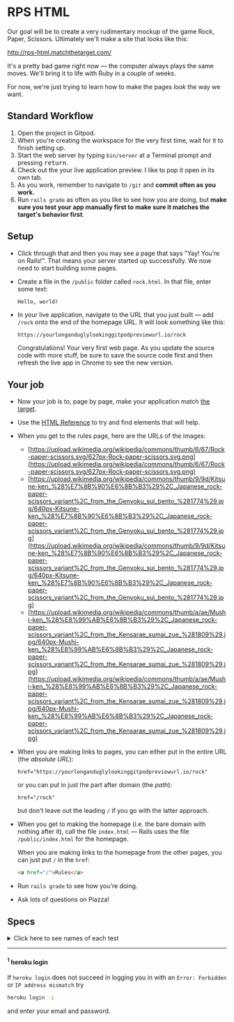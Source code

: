 # RPS HTML

Our goal will be to create a very rudimentary mockup of the game Rock, Paper, Scissors. Ultimately we'll make a site that looks like this:

http://rps-html.matchthetarget.com/

It's a pretty bad game right now — the computer always plays the same moves. We'll bring it to life with Ruby in a couple of weeks.

For now, we're just trying to learn how to make the pages _look_ the way we want.

## Standard Workflow

 1. Open the project in Gitpod.
 2. When you're creating the workspace for the very first time, wait for it to finish setting up.
 3. Start the web server by typing `bin/server` at a Terminal prompt and pressing <kbd>return</kbd>.
 4. Check out the your live application preview. I like to pop it open in its own tab.
 5. As you work, remember to navigate to `/git` and **commit often as you work.**
 6. Run `rails grade` as often as you like to see how you are doing, but **make sure you test your app manually first to make sure it matches the target's behavior first**.

## Setup

 - Click through that and then you may see a page that says "Yay! You’re on Rails!". That means your server started up successfully. We now need to start building some pages.
 - Create a file in the `/public` folder called `rock.html`. In that file, enter some text:

    ```html
    Hello, world!
    ```
 - In your live application, navigate to the URL that you just built — add `/rock` onto the end of the homepage URL. It will look something like this:

    ```
    https://yourlonganduglylookinggitpodpreviewurl.io/rock
    ```

    Congratulations! Your very first web page. As you update the source code with more stuff, be sure to save the source code first and then refresh the live app in Chrome to see the new version.

## Your job

 - Now your job is to, page by page, make your application match [the target](http://rps-html-target.herokuapp.com/rock).
 - Use the [HTML Reference](https://slides.com/raghubetina/html-reference?token=P-vFUIup) to try and find elements that will help.
 - When you get to the rules page, here are the URLs of the images:
    - [https://upload.wikimedia.org/wikipedia/commons/thumb/6/67/Rock-paper-scissors.svg/627px-Rock-paper-scissors.svg.png](https://upload.wikimedia.org/wikipedia/commons/thumb/6/67/Rock-paper-scissors.svg/627px-Rock-paper-scissors.svg.png)
    - [https://upload.wikimedia.org/wikipedia/commons/thumb/9/9d/Kitsune-ken_%28%E7%8B%90%E6%8B%B3%29%2C_Japanese_rock-paper-scissors_variant%2C_from_the_Genyoku_sui_bento_%281774%29.jpg/640px-Kitsune-ken_%28%E7%8B%90%E6%8B%B3%29%2C_Japanese_rock-paper-scissors_variant%2C_from_the_Genyoku_sui_bento_%281774%29.jpg](https://upload.wikimedia.org/wikipedia/commons/thumb/9/9d/Kitsune-ken_%28%E7%8B%90%E6%8B%B3%29%2C_Japanese_rock-paper-scissors_variant%2C_from_the_Genyoku_sui_bento_%281774%29.jpg/640px-Kitsune-ken_%28%E7%8B%90%E6%8B%B3%29%2C_Japanese_rock-paper-scissors_variant%2C_from_the_Genyoku_sui_bento_%281774%29.jpg)
    - [https://upload.wikimedia.org/wikipedia/commons/thumb/a/ae/Mushi-ken_%28%E8%99%AB%E6%8B%B3%29%2C_Japanese_rock-paper-scissors_variant%2C_from_the_Kensarae_sumai_zue_%281809%29.jpg/640px-Mushi-ken_%28%E8%99%AB%E6%8B%B3%29%2C_Japanese_rock-paper-scissors_variant%2C_from_the_Kensarae_sumai_zue_%281809%29.jpg](https://upload.wikimedia.org/wikipedia/commons/thumb/a/ae/Mushi-ken_%28%E8%99%AB%E6%8B%B3%29%2C_Japanese_rock-paper-scissors_variant%2C_from_the_Kensarae_sumai_zue_%281809%29.jpg/640px-Mushi-ken_%28%E8%99%AB%E6%8B%B3%29%2C_Japanese_rock-paper-scissors_variant%2C_from_the_Kensarae_sumai_zue_%281809%29.jpg)
 - When you are making links to pages, you can either put in the entire URL (the _absolute URL_):

    ```
    href="https://yourlonganduglylookinggitpodpreviewurl.io/rock"
    ```

    or you can put in just the part after domain (the _path_):

    ```
    href="/rock"
    ```

    but don't leave out the leading `/` if you go with the latter approach.
 - When you get to making the homepage (i.e. the bare domain with nothing after it), call the file `index.html` — Rails uses the file `/public/index.html` for the homepage.

    When you are making links to the homepage from the other pages, you can just put `/` in the `href`:

    ```html
    <a href="/">Rules</a>
    ```
 - Run `rails grade` to see how you're doing.
 - Ask lots of questions on Piazza!


## Specs
<details>
  <summary>Click here to see names of each test</summary>

/rock renders an HTML page 

/rock has the DOCTYPE declaration as the VERY FIRST line of the page. 

/rock has a meta tag in the head of the page that increases the types of characters we can use. 

/rock has the title 'You played rock!' 

/rock has at least one link 

/rock has at least two links 

/rock has at least three links 

/rock has at most four links 

/rock has a link to '/rock' with the text 'Play Rock' 

/rock has a link to '/paper' with the text 'Play Paper' 

/rock has a link to '/scissors' with the text 'Play Scissors' 

/rock has a link to '/' with the text 'Rules' 

/rock has each 'Play' link in their own `<div>` 

/rock has at least one secondary heading 

/rock has at least two secondary headings 

/rock has at most three secondary headings 

/rock has one secondary heading with the text 'We played rock!' 

/rock has one secondary heading with the text 'They played paper!' 

/rock has one secondary heading with the text 'We lost!' 

/rock has all elements in the right order 

/paper renders an HTML page 

/paper has the DOCTYPE declaration VERY FIRST line of the page. 

/paper has a meta tag that increases the types of characters we can use. 

/paper has the title 'You played paper!' 

/paper has at least one link 

/paper has at least two links 

/paper has at least three links 

/paper has at most four links 

/paper has a link to '/rock' with the text 'Play Rock' 

/paper has a link to '/paper' with the text 'Play Paper' 

/paper has a link to '/scissors' with the text 'Play Scissors' 

/paper has a link to '/' with the text 'Rules' 

/paper has each 'Play' link in their own `<div>` 

/paper has at least one secondary heading 

/paper has at least two secondary headings 

/paper has at most three secondary headings 

/paper has one secondary heading with the text 'We played paper!' 

/paper has one secondary heading with the text 'They played paper!' 

/paper has one secondary heading with the text 'We tied!' 

/paper has all elements in the right order 

/scissors renders an HTML page 

/scissors has the title 'You played scissors!' 

/scissors has at least one link 

/scissors has at least two links 

/scissors has at least three links 

/scissors has at most four links 

/scissors has a link to '/rock' with the text 'Play Rock' 

/scissors has a link to '/paper' with the text 'Play Paper' 

/scissors has a link to '/scissors' with the text 'Play Scissors' 

/scissors has a link to '/' with the text 'Rules' 

/scissors has each 'Play' link in their own `<div>` tag 

/scissors has at least one secondary heading 

/scissors has at least two secondary headings 

/scissors has at most three secondary headings 

/scissors has one secondary heading with the text 'We played scissors!' 

/scissors has one secondary heading with the text 'They played paper!' 

/scissors has one secondary heading with the text 'We won!' 

/scissors has all elements in the right order 

The home page renders an HTML page 

The home page has the title 'Rock-Paper-Scissors Rules' 

The home page has at least one link 

The home page has at least two links 

The home page has at least three links 

The home page has at most four links 

The home page has a link to '/rock' with the text 'Play Rock' 

The home page has a link to '/paper' with the text 'Play Paper' 

The home page has a link to '/scissors' with the text 'Play Scissors' 

The home page has each 'Play' link in their own `<div>` tag 

The home page has a heading with the text 'Welcome to Rock-Paper-Scissors!' 

The home page has a link with the text 'Wikipedia' 

The home page has a link with the text 'Wikipedia' 

The home page has a link to wikipedia with the text 'Wikipedia' 

The home page has a paragraph with the text 'From Wikipedia:' 

The home page has 'Wikipedia' as a link to `wikipedia.org` that opens in a new tab 

The home page has at least 1 paragraph tag 

The home page has at least 2 paragraph tags 

The home page has at least 3 paragraph tags 

The home page has at least 4 paragraph tags 

The home page has at least 5 paragraph tags 

The home page has at least 6 paragraph tags 

The home page has at least 7 paragraph tags 

The home page has at most 8 paragraph tags 

The home page has a paragraph with 'Rock-paper-scissors...' text 

The home page has a paragraph with 'These shapes are:' text 

The home page has one unordered list 

The home page has a unordered list with 3 list items 

The home page has a paragraph with text: 'A player who decides...' 

The home page has one table element 

The home page has one table element with a border of 1 

The home page has one table element with 5 rows 

The home page has a table column in the 1st row that spans 2 rows and 2 columns 

The home page has a table column in the 1st row that spans 3 columns with text 'and they play...' 

The home page has the 1st table column in the 2nd row with text 'Rock' 

The home page has the 2nd table column in the 2nd row with text 'Paper' 

The home page has the 3rd table column in the 2nd row with text 'Scissors' 

The home page has the 1st table column in the 3rd row span 3 rows & have text 'If we play...' 

The home page has the 2nd table column in the 3rd have text 'Rock' 

The home page has the 3rd table column in the 3rd row have text 'We tie' 

The home page has the 4th table column in the 3rd row have text 'We lose' 

The home page has the 5th table column in the 3rd row have text 'We win' 

The home page has the 1st table column in the 4th row have text 'Paper' 

The home page has the 2nd table column in the 4th row have text 'We win' 

The home page has the 3rd table column in the 4th row have text 'We tie' 

The home page has the 4th table column in the 4th row have text 'We lose' 

The home page has the 1st table column in the 5th row have text 'Scissors' 

The home page has the 2nd table column in the 5th row have text 'We lose' 

The home page has the 3rd table column in the 5th row have text 'We win' 

The home page has the 4th table column in the 5th row have text 'We tie' 

The home page has the whole HTML table displayed correctly 

The home page has a paragraph with text: 'Originating from China and Japan...' 

The home page has an image with rock paper scissors svg from the target 

The home page has a paragraph with text: 'A chart showing how...' 

The home page has an image with Kitsune-ken svg from the target 

The home page has a paragraph with text: 'Kitsune-ken was a...' 

The home page has an image with Japanese sansukumi-ken svg from the target 

The home page has a paragraph with text: 'Mushi-ken, the earliest...' 

The home page has all the elements in the right order. 

</details>


---
#### <sup>1</sup> heroku login
[<sup>1</sup>]:#1-heroku-login

If `heroku login` does not succeed in logging you in with an `Error: Forbidden` or `IP address mismatch` try

```bash
heroku login -i
```

and enter your email and password.
